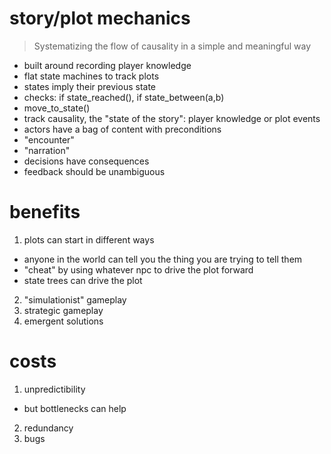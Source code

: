 # story/plot mechanics

> Systematizing the flow of causality in a simple and meaningful way 

- built around recording player knowledge
- flat state machines to track plots
- states imply their previous state
- checks: if state_reached(), if state_between(a,b)
- move_to_state()
- track causality, the "state of the story": player knowledge or plot events
- actors have a bag of content with preconditions
- "encounter"
- "narration"
- decisions have consequences
- feedback should be unambiguous

# benefits

1. plots can start in different ways
  - anyone in the world can tell you the thing you are trying to tell them
  - "cheat" by using whatever npc to drive the plot forward
  - state trees can drive the plot
2. "simulationist" gameplay
3. strategic gameplay
4. emergent solutions

# costs

1. unpredictibility
  - but bottlenecks can help
2. redundancy
3. bugs

